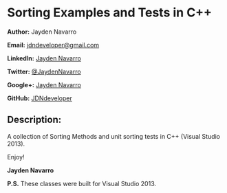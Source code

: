 Sorting Examples and Tests in C++ 
=============

**Author:** Jayden Navarro

**Email:** jdndeveloper@gmail.com

**LinkedIn:** [Jayden Navarro](https://www.linkedin.com/in/jaydennavarro)

**Twitter:** [@JaydenNavarro](https://twitter.com/JaydenNavarro)

**Google+:** [Jayden Navarro](https://plus.google.com/u/0/+JaydenNavarro/posts)

**GitHub:** [JDNdeveloper](http://www.github.com/JDNdeveloper)

## Description:
A collection of Sorting Methods and unit sorting tests in C++ (Visual Studio 2013).

Enjoy!

**Jayden Navarro**

**P.S.** These classes were built for Visual Studio 2013.
